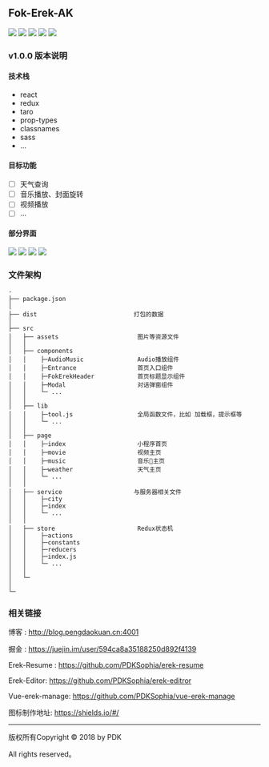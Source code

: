 ## Fok-Erek-AK

![](https://img.shields.io/badge/React-16.4.8-brightgreen.svg)
![](https://img.shields.io/badge/license-MIT-green.svg)
![](https://img.shields.io/badge/Taro-1.1.0-red.svg)
![](https://img.shields.io/badge/classnames-2.2.6-blue.svg)
![](https://img.shields.io/badge/Author-PDK-yellow.svg)

### v1.0.0 版本说明
#### 技术栈
- react
- redux
- taro
- prop-types
- classnames
- sass
- ...

#### 目标功能
- [ ] 天气查询
- [ ] 音乐播放、封面旋转
- [ ] 视频播放
- [ ] ...

#### 部分界面

<img src='https://github.com/Fok-Erek-AK/i/raw/master/image/fok-1.png'>

<img src='https://github.com/Fok-Erek-AK/i/raw/master/image/fok-2.png'>

<img src='https://github.com/Fok-Erek-AK/i/raw/master/image/fok-3.png'>

<img src='https://github.com/Fok-Erek-AK/i/raw/master/image/fok-4.png'>

### 文件架构
```
·
├── package.json
│ 
├── dist                           打包的数据  
│ 
├── src
│   ├── assets                      图片等资源文件
│   │                    
│   ├── components                  
│   │    ├─AudioMusic               Audio播放组件  
│   │    ├─Entrance                 首页入口组件    
│   │    ├─FokErekHeader            首页标题显示组件   
│   │    ├─Modal                    对话弹窗组件                  
│   │    └─ ... 
│   │
│   ├── lib                    
│   │    ├─tool.js                  全局函数文件，比如 加载框，提示框等
│   │    └─ ... 
│   │             
│   ├── page
│   │    ├─index                    小程序首页                      
│   │    ├─movie                    视频主页
│   │    ├─music                    音乐主页     
│   │    ├─weather                  天气主页             
│   │    └─ ...                
│   │
│   ├── service                    与服务器相关文件
│   │    ├─city                      
│   │    ├─index             
│   │    └─ ...  
│   │
│   ├── store                       Redux状态机    
│   │    ├─actions                  
│   │    ├─constants                
│   │    ├─reducers            
│   │    ├─index.js                         
│   │    └─ ... 
│   │    
│   └─
│                   
└─
```

### 相关链接

博客 : http://blog.pengdaokuan.cn:4001
 
掘金 : https://juejin.im/user/594ca8a35188250d892f4139
 
Erek-Resume : https://github.com/PDKSophia/erek-resume

Erek-Editor: https://github.com/PDKSophia/erek-editror
 
Vue-erek-manage: https://github.com/PDKSophia/vue-erek-manage

图标制作地址: https://shields.io/#/

-----
 
版权所有Copyright © 2018 by PDK 
 
All rights reserved。
